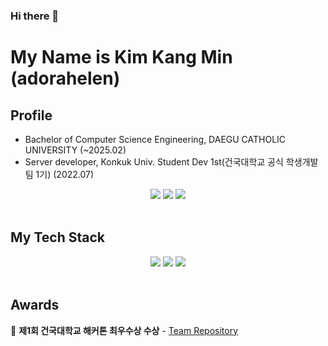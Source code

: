 ### Hi there 👋
# My Name is Kim Kang Min (adorahelen)

## Profile
- Bachelor of Computer Science Engineering, DAEGU CATHOLIC UNIVERSITY (~2025.02)
- Server developer, Konkuk Univ. Student Dev 1st(건국대학교 공식 학생개발팀 1기) (2022.07)

<div align="center">
  <a href="https://kangcoder.tistory.com/"><img src="https://img.shields.io/badge/Tistory-FF8800?style=for-the-badge&logo=Tistory&logoColor=white" /></a>
  <a href="https://kangcoder.notion.site/Hyunsu-Kang-e37d1a5f1dd04fa8a7d60a71a9726b64?pvs=4"><img src="https://img.shields.io/badge/Notion-000000?style=for-the-badge&logo=Notion&logoColor=white" /></a>
  <a href="mailto:khsofficial1213@gmail.com"><img src="https://img.shields.io/badge/Gmail-EA4335?style=for-the-badge&logo=Gmail&logoColor=white" /></a>
</div>
</br>
  
## My Tech Stack
<div align="center">
  <img src="https://img.shields.io/badge/Spring-6DB33F?style=for-the-badge&logo=Spring&logoColor=white" />
  <img src="https://img.shields.io/badge/MySQL-4479A1?style=for-the-badge&logo=MySQL&logoColor=white" />
  <img src="https://img.shields.io/badge/AmazonAWS-232F3E?style=for-the-badge&logo=AmazonAWS&logoColor=white" />
</div>
</br>

## Awards
🥈 **제1회 건국대학교 해커톤 최우수상 수상** - <a href="https://github.com/TeamDivers/Soar">Team Repository</a>


<!--
[![Solved.ac 프로필](http://mazassumnida.wtf/api/v2/generate_badge?boj=bitgustn)](https://solved.ac/bitgustn)
-->
<!--





<!--
**adorahelen/adorahelen** is a ✨ _special_ ✨ repository because its `README.md` (this file) appears on your GitHub profile.

Here are some ideas to get you started:

- 🔭 I’m currently working on ...
- 🌱 I’m currently learning ...
- 👯 I’m looking to collaborate on ...
- 🤔 I’m looking for help with ...
- 💬 Ask me about ...
- 📫 How to reach me: ...
- 😄 Pronouns: ...
- ⚡ Fun fact: ...
-->
